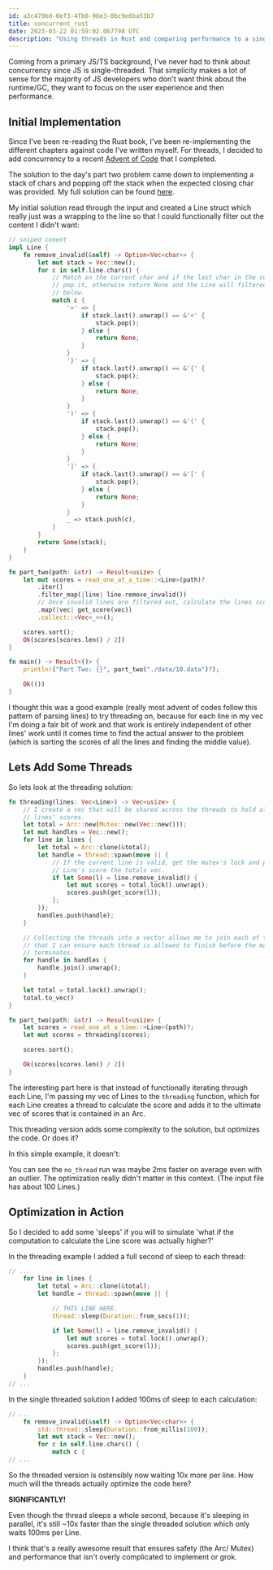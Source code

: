 ```yaml
---
id: a3c478bd-0ef3-4fb0-98e3-0bc9e6ba53b7
title: concurrent_rust
date: 2023-03-22 01:59:02.067798 UTC
description: "Using threads in Rust and comparing performance to a single thread."
---
```

Coming from a primary JS/TS background, I've never had to think about concurrency since JS is single-threaded. That simplicity makes a lot of sense for the majority of JS developers who don't want think about the runtime/GC, they want to focus on the user experience and then performance.

## Initial Implementation
Since I've been re-reading the Rust book, I've been re-implementing the different chapters against code I've written myself. For threads, I decided to add concurrency to a recent [Advent of Code](https://adventofcode.com/2021/day/10) that I completed.

The solution to the day's part two problem came down to implementing a stack of chars and popping off the stack when the expected closing char was provided. My full solution can be found [here](https://github.com/Austionian/advent_of_code_2021/blob/main/src/bin/day10.rs).

My initial solution read through the input and created a Line struct which really just was a wrapping to the line so that I could functionally filter out the content I didn't want:

``` rust
// sniped conent
impl Line {
    fn remove_invalid(&self) -> Option<Vec<char>> {
        let mut stack = Vec::new();
        for c in self.line.chars() {
            // Match on the current char and if the last char in the current stack is correct
            // pop it, otherwise return None and the Line will filtered out from the next step
            // below.
            match c {
                '>' => {
                    if stack.last().unwrap() == &'<' {
                        stack.pop();
                    } else {
                        return None;
                    }
                }
                '}' => {
                    if stack.last().unwrap() == &'{' {
                        stack.pop();
                    } else {
                        return None;
                    }
                }
                ')' => {
                    if stack.last().unwrap() == &'(' {
                        stack.pop();
                    } else {
                        return None;
                    }
                }
                ']' => {
                    if stack.last().unwrap() == &'[' {
                        stack.pop();
                    } else {
                        return None;
                    }
                }
                _ => stack.push(c),
            }
        }
        return Some(stack);
    }
}

fn part_two(path: &str) -> Result<usize> {
    let mut scores = read_one_at_a_time::<Line>(path)?
        .iter()
        .filter_map(|line| line.remove_invalid())
        // Once invalid lines are filtered out, calculate the lines score.
        .map(|vec| get_score(vec))
        .collect::<Vec<_>>();

    scores.sort();
    Ok(scores[scores.len() / 2])
}

fn main() -> Result<()> {
    println!("Part Two: {}", part_two("./data/10.data")?);

    Ok(())
}
```

I thought this was a good example (really most advent of codes follow this pattern of parsing lines) to try threading on, because for each line in my vec I'm doing a fair bit of work and that work is entirely independent of other lines' work until it comes time to find the actual answer to the problem (which is sorting the scores of all the lines and finding the middle value).

## Lets Add Some Threads

So lets look at the threading solution:

```rust
fn threading(lines: Vec<Line>) -> Vec<usize> {
    // I create a vec that will be shared across the threads to hold all the 
    // lines' scores.
    let total = Arc::new(Mutex::new(Vec::new()));
    let mut handles = Vec::new();
    for line in lines {
        let total = Arc::clone(&total);
        let handle = thread::spawn(move || {
            // If the current line is valid, get the mutex's lock and push the 
            // Line's score the totals vec.
            if let Some(l) = line.remove_invalid() {
                let mut scores = total.lock().unwrap();
                scores.push(get_score(l));
            };
        });
        handles.push(handle);
    }

    // Collecting the threads into a vector allows me to join each of them so
    // that I can ensure each thread is allowed to finish before the main thread
    // terminates.
    for handle in handles {
        handle.join().unwrap();
    }

    let total = total.lock().unwrap();
    total.to_vec()
}

fn part_two(path: &str) -> Result<usize> {
    let scores = read_one_at_a_time::<Line>(path)?;
    let mut scores = threading(scores);

    scores.sort();

    Ok(scores[scores.len() / 2])
}
```

The interesting part here is that instead of functionally iterating through each Line, I'm passing my vec of Lines to the `threading` function, which for each Line creates a thread to calculate the score and adds it to the ultimate vec of scores that is contained in an Arc.

This threading version adds some complexity to the solution, but optimizes the code. Or does it?

In this simple example, it doesn't:

You can see the `no_thread` run was maybe 2ms faster on average even with an outlier. The optimization really didn't matter in this context. (The input file has about 100 Lines.) 

## Optimization in Action

So I decided to add some 'sleeps' if you will to simulate 'what if the computation to calculate the Line score was actually higher?'

In the threading example I added a full second of sleep to each thread:

```rust
// ...
    for line in lines {
        let total = Arc::clone(&total);
        let handle = thread::spawn(move || {

            // THIS LINE HERE.
            thread::sleep(Duration::from_secs(1));

            if let Some(l) = line.remove_invalid() {
                let mut scores = total.lock().unwrap();
                scores.push(get_score(l));
            };
        });
        handles.push(handle);
    }
// ...
```

In the single threaded solution I added 100ms of sleep to each calculation:

```rust
// ...
    fn remove_invalid(&self) -> Option<Vec<char>> {
        std::thread::sleep(Duration::from_millis(100));
        let mut stack = Vec::new();
        for c in self.line.chars() {
            match c {
// ...
```

So the threaded version is ostensibly now waiting 10x more per line. How much will the threads actually optimize the code here?

**SIGNIFICANTLY!**

Even though the thread sleeps a whole second, because it's sleeping in parallel, it's still ~10x faster than the single threaded solution which only waits 100ms per Line.

I think that's a really awesome result that ensures safety (the Arc/ Mutex) and performance that isn't overly complicated to implement or grok.

